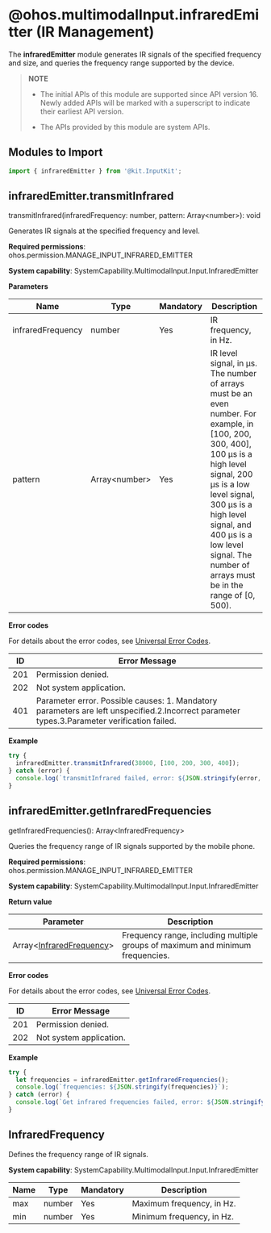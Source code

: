 # @ohos.multimodalInput.infraredEmitter (IR Management) 

The **infraredEmitter** module generates IR signals of the specified frequency and size, and queries the frequency range supported by the device.

> **NOTE**
>
> - The initial APIs of this module are supported since API version 16. Newly added APIs will be marked with a superscript to indicate their earliest API version.
>
> - The APIs provided by this module are system APIs.

## Modules to Import

```js
import { infraredEmitter } from '@kit.InputKit';
```

## infraredEmitter.transmitInfrared 

transmitInfrared(infraredFrequency: number, pattern: Array&lt;number&gt;): void

Generates IR signals at the specified frequency and level.

**Required permissions**: ohos.permission.MANAGE_INPUT_INFRARED_EMITTER

**System capability**: SystemCapability.MultimodalInput.Input.InfraredEmitter

**Parameters**

| Name      | Type                       | Mandatory  | Description                                      |
| -------- | ------------------------- | ---- | ---------------------------------------- |
| infraredFrequency | number             | Yes   | IR frequency, in Hz.|
| pattern | Array&lt;number&gt; | Yes   | IR level signal, in μs. The number of arrays must be an even number. For example, in [100, 200, 300, 400], 100 μs is a high level signal, 200 μs is a low level signal, 300 μs is a high level signal, and 400 μs is a low level signal. The number of arrays must be in the range of [0, 500).|

**Error codes**

For details about the error codes, see [Universal Error Codes](../errorcode-universal.md).

| ID| Error Message         |
| -------- | ----------------- |
| 201 | Permission denied. |
| 202 | Not system application. |
| 401 | Parameter error. Possible causes: 1. Mandatory parameters are left unspecified.2.Incorrect parameter types.3.Parameter verification failed. |

**Example**

```js
try {
  infraredEmitter.transmitInfrared(38000, [100, 200, 300, 400]);
} catch (error) {
  console.log(`transmitInfrared failed, error: ${JSON.stringify(error, [`code`, `message`])}`);
}
```

## infraredEmitter.getInfraredFrequencies

getInfraredFrequencies(): Array&lt;InfraredFrequency&gt;

Queries the frequency range of IR signals supported by the mobile phone.

**Required permissions**: ohos.permission.MANAGE_INPUT_INFRARED_EMITTER

**System capability**: SystemCapability.MultimodalInput.Input.InfraredEmitter

**Return value**

| Parameter                 | Description                 |
| ------------------- | ------------------- |
| Array&lt;[InfraredFrequency](#infraredfrequency)&gt; | Frequency range, including multiple groups of maximum and minimum frequencies.|

**Error codes**

For details about the error codes, see [Universal Error Codes](../errorcode-universal.md).

| ID| Error Message         |
| -------- | ----------------- |
| 201 | Permission denied. |
| 202 | Not system application. |

**Example**

```js
try {
  let frequencies = infraredEmitter.getInfraredFrequencies();
  console.log(`frequencies: ${JSON.stringify(frequencies)}`);
} catch (error) {
  console.log(`Get infrared frequencies failed, error: ${JSON.stringify(error, [`code`, `message`])}`);
}
```

##  InfraredFrequency

Defines the frequency range of IR signals.

**System capability**: SystemCapability.MultimodalInput.Input.InfraredEmitter

| Name                              | Type| Mandatory  | Description |
| -------------------------------- | ---- | ------ | ------ |
| max                       | number | Yes| Maximum frequency, in Hz.|
| min                          | number | Yes | Minimum frequency, in Hz.|

